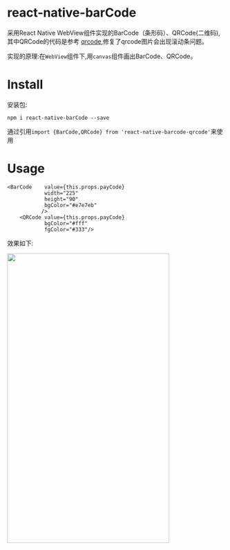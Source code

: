 # react-native-barCode
采用React Native WebView组件实现的BarCode（条形码）、QRCode(二维码),其中QRCode的代码是参考 
[qrcode](https://github.com/cssivision/react-native-qrcode),修复了qrcode图片会出现滚动条问题。

实现的原理:在`WebView`组件下,用`canvas`组件画出BarCode、QRCode。

# Install
 
 安装包:
 
`npm i react-native-barCode --save`

通过引用`import {BarCode,QRCode} from 'react-native-barcode-qrcode'`来使用

# Usage

```
<BarCode    value={this.props.payCode}
            width="225"
            height="90"
            bgColor="#e7e7eb"
           />
    <QRCode value={this.props.payCode}
            bgColor="#fff"
            fgColor="#333"/>
```

效果如下:

<img src="https://github.com/chenchunyong/react-native-barCode/raw/master/barCode.png" width = "375" height = "669" align=center />

